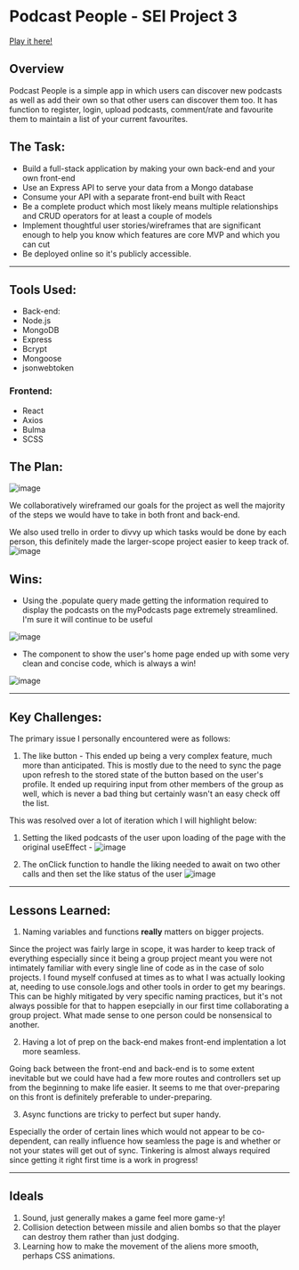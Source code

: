 # Podcast People - SEI Project 3

[Play it here!](https://podcastsapp.netlify.app//)

## Overview

Podcast People is a simple app in which users can discover new podcasts as well as add their own so that other users can discover them too. It has function to register, login, upload podcasts, comment/rate and favourite them to maintain a list of your current favourites.


## The Task:

* Build a full-stack application by making your own back-end and your own front-end
* Use an Express API to serve your data from a Mongo database
* Consume your API with a separate front-end built with React
* Be a complete product which most likely means multiple relationships and CRUD operators for at least a couple of models
* Implement thoughtful user stories/wireframes that are significant enough to help you know which features are core MVP and which you can cut
* Be deployed online so it's publicly accessible.

---

## Tools Used:

* Back-end:
* Node.js
* MongoDB
* Express
* Bcrypt
* Mongoose
* jsonwebtoken

### Frontend:
* React
* Axios
* Bulma
* SCSS

## The Plan: 
![image](https://user-images.githubusercontent.com/53213823/167623926-6f8fc4cb-106e-4a48-a0a5-b655dd4b1bd7.png)

We collaboratively wireframed our goals for the project as well the majority of the steps we would have to take in both front and back-end.

We also used trello in order to divvy up which tasks would be done by each person, this definitely made the larger-scope project easier to keep track of.
![image](https://user-images.githubusercontent.com/53213823/167624348-90b7c9ae-4abb-4cb8-a091-fd76a30df151.png)

## Wins:

* Using the .populate query made getting the information required to display the podcasts on the myPodcasts page extremely streamlined. I'm sure it will continue to be useful

![image](https://user-images.githubusercontent.com/53213823/167890695-8be2a0ed-28af-41c7-93b5-cf7fcf37823b.png)

* The component to show the user's home page ended up with some very clean and concise code, which is always a win!

![image](https://user-images.githubusercontent.com/53213823/167911696-d48aecfb-ea93-4d89-aa94-6f9abb0677a8.png)

---

## Key Challenges:

The primary issue I personally encountered were as follows:
1. The like button - This ended up being a very complex feature, much more than anticipated. This is mostly due to the need to sync the page upon refresh to the stored state of the button based on the user's profile. It ended up requiring input from other members of the group as well, which is never a bad thing but certainly wasn't an easy check off the list.

This was resolved over a lot of iteration which I will highlight below:

1. Setting the liked podcasts of the user upon loading of the page with the original useEffect - 
![image](https://user-images.githubusercontent.com/53213823/167912634-30863d8f-3704-48de-855a-c5804f0cea34.png)


2. The onClick function to handle the liking needed to await on two other calls and then set the like status of the user
![image](https://user-images.githubusercontent.com/53213823/167912797-9e8f5132-5e72-45e4-8fd5-9b19619c645d.png)


---
## Lessons Learned:
1. Naming variables and functions **really** matters on bigger projects.

Since the project was fairly large in scope, it was harder to keep track of everything especially since it being a group project meant you were not intimately familiar with every single line of code as in the case of solo projects. I found myself confused at times as to what I was actually looking at, needing to use console.logs and other tools in order to get my bearings. This can be highly mitigated by very specific naming practices, but it's not always possible for that to happen esepcially in our first time collaborating a group project. What made sense to one person could be nonsensical to another.

2. Having a lot of prep on the back-end makes front-end implentation a lot more seamless.

Going back between the front-end and back-end is to some extent inevitable but we could have had a few more routes and controllers set up from the beginning to make life easier. It seems to me that over-preparing on this front is definitely preferable to under-preparing. 

3. Async functions are tricky to perfect but super handy.

Especially the order of certain lines which would not appear to be co-dependent, can really influence how seamless the page is and whether or not your states will get out of sync. Tinkering is almost always required since getting it right first time is a work in progress!

---

## Ideals 

1. Sound, just generally makes a game feel more game-y!
2. Collision detection between missile and alien bombs so that the player can destroy them rather than just dodging.
3. Learning how to make the movement of the aliens more smooth, perhaps CSS animations.
